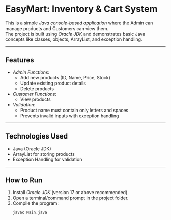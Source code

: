 # EasyMart: Inventory & Cart System

This is a simple *Java console-based application* where the Admin can manage products and Customers can view them.  
The project is built using *Oracle JDK* and demonstrates basic Java concepts like classes, objects, ArrayList, and exception handling.

---

## Features
- *Admin Functions*:
  - Add new products (ID, Name, Price, Stock)
  - Update existing product details
  - Delete products
- *Customer Functions*:
  - View products
- *Validation*:
  - Product name must contain only letters and spaces
  - Prevents invalid inputs with exception handling

---

## Technologies Used
- Java (Oracle JDK)
- ArrayList for storing products
- Exception Handling for validation

---

## How to Run

1. Install *Oracle JDK* (version 17 or above recommended).
2. Open a terminal/command prompt in the project folder.
3. Compile the program:
   ```bash
   javac Main.java
